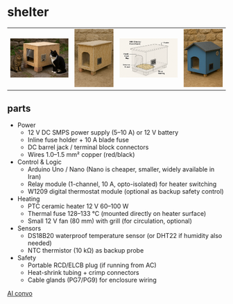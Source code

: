 # shelter

|   |   |   |   |
| --- | --- | --- | --- |
| [![image](https://github.com/kamangir/assets2/blob/main/shelter/01.png?raw=true)](#)  | [![image](https://github.com/kamangir/assets2/blob/main/shelter/02.png?raw=true)](#)  | [![image](https://github.com/kamangir/assets2/blob/main/shelter/03.png?raw=true)](#)  | [![image](https://github.com/kamangir/assets2/blob/main/shelter/04.png?raw=true)](#)  |

## parts

- Power
    - 12 V DC SMPS power supply (5–10 A) or 12 V battery
    - Inline fuse holder + 10 A blade fuse
    - DC barrel jack / terminal block connectors
    - Wires 1.0–1.5 mm² copper (red/black)
- Control & Logic
    - Arduino Uno / Nano (Nano is cheaper, smaller, widely available in Iran)
    - Relay module (1-channel, 10 A, opto-isolated) for heater switching
    - W1209 digital thermostat module (optional as backup safety control)
- Heating
    - PTC ceramic heater 12 V 60–100 W
    - Thermal fuse 128–133 °C (mounted directly on heater surface)
    - Small 12 V fan (80 mm) with grill (for circulation, optional)
- Sensors
    - DS18B20 waterproof temperature sensor (or DHT22 if humidity also needed)
    - NTC thermistor (10 kΩ) as backup probe
- Safety
    - Portable RCD/ELCB plug (if running from AC)
    - Heat-shrink tubing + crimp connectors
    - Cable glands (PG7/PG9) for enclosure wiring

[AI convo](https://chatgpt.com/c/68df585e-9a68-832f-b22e-481af04c377e)

